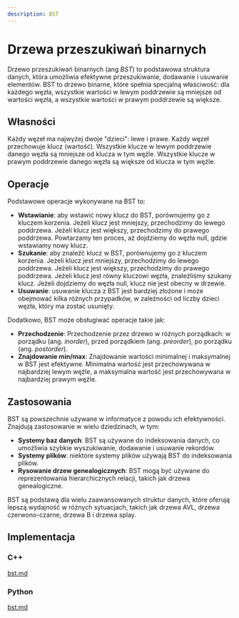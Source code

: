 ```yaml
---
description: BST
---
```


# Drzewa przeszukiwań binarnych

Drzewo przeszukiwań binarnych (ang *BST*) to podstawowa struktura danych, która umożliwia efektywne przeszukiwanie, dodawanie i usuwanie elementów. BST to drzewo binarne, które spełnia specjalną właściwość: dla każdego węzła, wszystkie wartości w lewym poddrzewie są mniejsze od wartości węzła, a wszystkie wartości w prawym poddrzewie są większe.

## Własności

Każdy węzeł ma najwyżej dwoje "dzieci": lewe i prawe.
Każdy węzeł przechowuje klucz (wartość).
Wszystkie klucze w lewym poddrzewie danego węzła są mniejsze od klucza w tym węźle.
Wszystkie klucze w prawym poddrzewie danego węzła są większe od klucza w tym węźle.

## Operacje

Podstawowe operacje wykonywane na BST to:

- **Wstawianie**: aby wstawić nowy klucz do BST, porównujemy go z kluczem korzenia. Jeżeli klucz jest mniejszy, przechodzimy do lewego poddrzewa. Jeżeli klucz jest większy, przechodzimy do prawego poddrzewa. Powtarzamy ten proces, aż dojdziemy do węzła null, gdzie wstawiamy nowy klucz.
- **Szukanie**: aby znaleźć klucz w BST, porównujemy go z kluczem korzenia. Jeżeli klucz jest mniejszy, przechodzimy do lewego poddrzewa. Jeżeli klucz jest większy, przechodzimy do prawego poddrzewa. Jeżeli klucz jest równy kluczowi węzła, znaleźliśmy szukany klucz. Jeżeli dojdziemy do węzła null, klucz nie jest obecny w drzewie.
- **Usuwanie**: usuwanie klucza z BST jest bardziej złożone i może obejmować kilka różnych przypadków, w zależności od liczby dzieci węzła, który ma zostać usunięty.

Dodatkowo, BST może obsługiwać operacje takie jak:

- **Przechodzenie**: Przechodzenie przez drzewo w różnych porządkach: w porządku (ang. *inorder*), przed porządkiem (ang. *preorder*), po porządku (ang. *postorder*).
- **Znajdowanie min/max**: Znajdowanie wartości minimalnej i maksymalnej w BST jest efektywne. Minimalna wartość jest przechowywana w najbardziej lewym węźle, a maksymalna wartość jest przechowywana w najbardziej prawym węźle.

## Zastosowania

BST są powszechnie używane w informatyce z powodu ich efektywności. Znajdują zastosowanie w wielu dziedzinach, w tym:

- **Systemy baz danych**: BST są używane do indeksowania danych, co umożliwia szybkie wyszukiwanie, dodawanie i usuwanie rekordów.
- **Systemy plików**: niektóre systemy plików używają BST do indeksowania plików.
- **Rysowanie drzew genealogicznych**: BST mogą być używane do reprezentowania hierarchicznych relacji, takich jak drzewa genealogiczne.

BST są podstawą dla wielu zaawansowanych struktur danych, które oferują lepszą wydajność w różnych sytuacjach, takich jak drzewa AVL, drzewa czerwono-czarne, drzewa B i drzewa splay.

## Implementacja

### C++


[bst.md](../../programming/c++/algorithms/structures/bst.md)


### Python


[bst.md](../../programming/python/algorithms/structures/bst.md)

